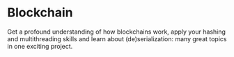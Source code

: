 # Blockchain

Get a profound understanding of how blockchains work, apply your hashing and multithreading skills and learn about (de)serialization: many great topics in one exciting project.
